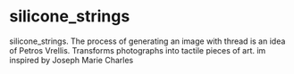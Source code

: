 # silicone_strings
silicone_strings.
The process of generating an image with thread is an idea of Petros Vrellis.
Transforms photographs into tactile pieces of art.
im inspired by Joseph Marie Charles

